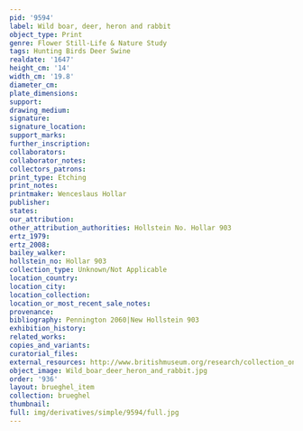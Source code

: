 ```yaml
---
pid: '9594'
label: Wild boar, deer, heron and rabbit
object_type: Print
genre: Flower Still-Life & Nature Study
tags: Hunting Birds Deer Swine
realdate: '1647'
height_cm: '14'
width_cm: '19.8'
diameter_cm: 
plate_dimensions: 
support: 
drawing_medium: 
signature: 
signature_location: 
support_marks: 
further_inscription: 
collaborators: 
collaborator_notes: 
collectors_patrons: 
print_type: Etching
print_notes: 
printmaker: Wenceslaus Hollar
publisher: 
states: 
our_attribution: 
other_attribution_authorities: Hollstein No. Hollar 903
ertz_1979: 
ertz_2008: 
bailey_walker: 
hollstein_no: Hollar 903
collection_type: Unknown/Not Applicable
location_country: 
location_city: 
location_collection: 
location_or_most_recent_sale_notes: 
provenance: 
bibliography: Pennington 2060|New Hollstein 903
exhibition_history: 
related_works: 
copies_and_variants: 
curatorial_files: 
external_resources: http://www.britishmuseum.org/research/collection_online/collection_object_details.aspx?assetId=1498595001&objectId=3580756&partId=1
object_image: Wild_boar_deer_heron_and_rabbit.jpg
order: '936'
layout: brueghel_item
collection: brueghel
thumbnail: 
full: img/derivatives/simple/9594/full.jpg
---
```

